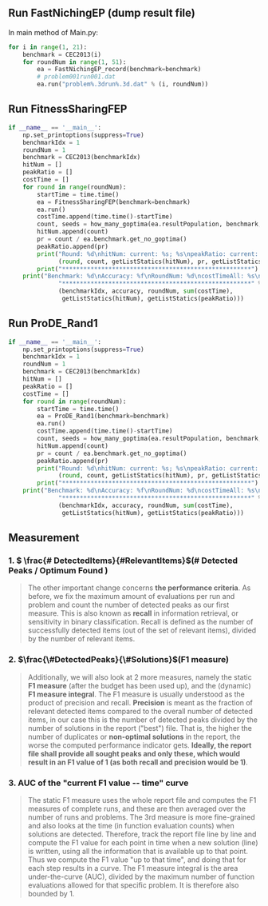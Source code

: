 ## Run FastNichingEP (dump result file)

In main method of Main.py:

```python
for i in range(1, 21):
    benchmark = CEC2013(i)
    for roundNum in range(1, 51):
        ea = FastNichingEP_record(benchmark=benchmark)
        # problem001run001.dat
        ea.run("problem%.3drun%.3d.dat" % (i, roundNum))
```

## Run FitnessSharingFEP

```python
if __name__ == '__main__':
    np.set_printoptions(suppress=True)
    benchmarkIdx = 1
    roundNum = 1
    benchmark = CEC2013(benchmarkIdx)
    hitNum = []
    peakRatio = []
    costTime = []
    for round in range(roundNum):
        startTime = time.time()
        ea = FitnessSharingFEP(benchmark=benchmark)
        ea.run()
        costTime.append(time.time()-startTime)
        count, seeds = how_many_goptima(ea.resultPopulation, benchmark, accuracy)
        hitNum.append(count)
        pr = count / ea.benchmark.get_no_goptima()
        peakRatio.append(pr)
        print("Round: %d\nhitNum: current: %s; %s\npeakRatio: current: %s;  %s" %
              (round, count, getListStatics(hitNum), pr, getListStatics(peakRatio)))
        print("*****************************************************")
    print("Benchmark: %d\nAccuracy: %f\nRoundNum: %d\ncostTimeAll: %s\nhitNum: %s\npeakRatio: %s\n"
              "*****************************************************" %
              (benchmarkIdx, accuracy, roundNum, sum(costTime),
               getListStatics(hitNum), getListStatics(peakRatio)))
```


## Run ProDE_Rand1

```python
if __name__ == '__main__':
    np.set_printoptions(suppress=True)
    benchmarkIdx = 1
    roundNum = 1
    benchmark = CEC2013(benchmarkIdx)
    hitNum = []
    peakRatio = []
    costTime = []
    for round in range(roundNum):
        startTime = time.time()
        ea = ProDE_Rand1(benchmark=benchmark)
        ea.run()
        costTime.append(time.time()-startTime)
        count, seeds = how_many_goptima(ea.resultPopulation, benchmark, accuracy)
        hitNum.append(count)
        pr = count / ea.benchmark.get_no_goptima()
        peakRatio.append(pr)
        print("Round: %d\nhitNum: current: %s; %s\npeakRatio: current: %s;  %s" %
              (round, count, getListStatics(hitNum), pr, getListStatics(peakRatio)))
        print("*****************************************************")
    print("Benchmark: %d\nAccuracy: %f\nRoundNum: %d\ncostTimeAll: %s\nhitNum: %s\npeakRatio: %s\n"
              "*****************************************************" %
              (benchmarkIdx, accuracy, roundNum, sum(costTime),
               getListStatics(hitNum), getListStatics(peakRatio)))
```


## Measurement

### 1. $ \frac{\# DetectedItems}{\#RelevantItems}$(# Detected Peaks / Optimum Found )

> The other important change concerns **the performance criteria**. As before, we fix the maximum amount of evaluations per run and problem and count the number of detected peaks as our first measure. This is also known as **recall** in information retrieval, or sensitivity in binary classification. Recall is defined as the number of successfully detected items (out of the set of relevant items), divided by the number of relevant items.

### 2. $\frac{\#DetectedPeaks}{\#Solutions}$(F1 measure)

> Additionally, we will also look at 2 more measures, namely the static **F1 measure** (after the budget has been used up), and the (dynamic) **F1 measure integral**. The F1 measure is usually understood as the product of precision and recall. **Precision** is meant as the fraction of relevant detected items compared to the overall number of detected items, in our case this is the number of detected peaks divided by the number of solutions in the report ("best") file. That is, the higher the number of duplicates or **non-optimal solutions** in the report, the worse the computed performance indicator gets. **Ideally, the report file shall provide all sought peaks and only these, which would result in an F1 value of 1 (as both recall and precision would be 1)**.

### 3. AUC of the "current F1 value -- time" curve 

> The static F1 measure uses the whole report file and computes the F1 measures of complete runs, and these are then averaged over the number of runs and problems. The 3rd measure is more fine-grained and also looks at the time (in function evaluation counts) when solutions are detected. Therefore, track the report file line by line and compute the F1 value for each point in time when a new solution (line) is written, using all the information that is available up to that point. Thus we compute the F1 value "up to that time", and doing that for each step results in a curve. The F1 measure integral is the area under-the-curve (AUC), divided by the maximum number of function evaluations allowed for that specific problem. It is therefore also bounded by 1.

